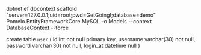 dotnet ef dbcontext scaffold "server=127.0.0.1;uid=root;pwd=GetGoing!;database=demo" Pomelo.EntityFrameworkCore.MySQL -o Models --context DatabaseContext --force

create table `user` (
id int not null primary key,
username varchar(30) not null,
password varchar(30) not null,
login_at datetime null
)

